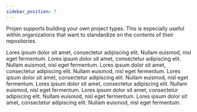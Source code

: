 ```yaml
---
sidebar_position: 7
---
```


Projen supports building your own project types. This is especially useful within organizations
that want to standardize on the contents of their repositories.

Lores ipsum dolor sit amet, consectetur adipiscing elit. Nullam euismod, nisl eget fermentum.
Lores ipsum dolor sit amet, consectetur adipiscing elit. Nullam euismod, nisl eget fermentum.
Lores ipsum dolor sit amet, consectetur adipiscing elit. Nullam euismod, nisl eget fermentum.
Lores ipsum dolor sit amet, consectetur adipiscing elit. Nullam euismod, nisl eget fermentum.
Lores ipsum dolor sit amet, consectetur adipiscing elit. Nullam euismod, nisl eget fermentum.
Lores ipsum dolor sit amet, consectetur adipiscing elit. Nullam euismod, nisl eget fermentum.
Lores ipsum dolor sit amet, consectetur adipiscing elit. Nullam euismod, nisl eget fermentum.
